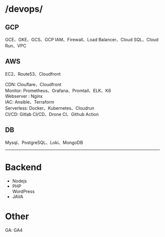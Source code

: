 
# /devops/
  
## GCP
GCE、GKE、GCS、GCP IAM、Firewall、Load Balancer、Cloud SQL、Cloud Run、VPC  
  
## AWS  
EC2、Route53、Cloudfront  
  
CDN: Clouflare、Cloudfront  
Monitor: Prometheus、Grafana、Promtail、ELK、K6  
Webserver : Nginx  
IAC: Ansible、Terraform  
Serverless: Docker、Kubernetes、Cloudrun  
CI/CD: Gitlab CI/CD、Drone CI、Github Action  

## DB 
Mysql、PostgreSQL、Loki、MongoDB

--- 
# Backend
* Nodejs  
* PHP  
WordPress  
* JAVA  

# Other
GA: GA4 